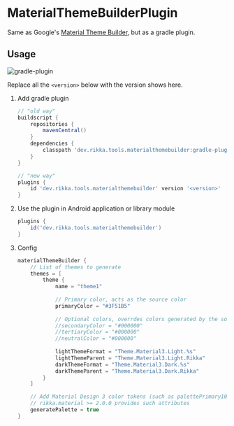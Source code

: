 # MaterialThemeBuilderPlugin

Same as Google's [Material Theme Builder](https://material-foundation.github.io/material-theme-builder), but as a gradle plugin.

## Usage

![gradle-plugin](https://img.shields.io/maven-central/v/dev.rikka.tools.materialthemebuilder/dev.rikka.tools.materialthemebuilder.gradle.plugin?label=gradle-plugin)

Replace all the `<version>` below with the version shows here.

1. Add gradle plugin
  
   ```groovy
   // "old way"
   buildscript {
       repositories {
           mavenCentral()
       }
       dependencies {
           classpath 'dev.rikka.tools.materialthemebuilder:gradle-plugin:<version>'
       }
   }
   ```

   ```groovy
   // "new way"
   plugins {
       id 'dev.rikka.tools.materialthemebuilder' version '<version>'
   }
   ```

2. Use the plugin in Android application or library module

   ```groovy
   plugins {
       id('dev.rikka.tools.materialthemebuilder')
   }

3. Config

   ```groovy
   materialThemeBuilder {
       // List of themes to generate
       themes = [
           theme {
               name = "theme1"
      
               // Primary color, acts as the source color
               primaryColor = "#3F51B5"
               
               // Optional colors, overrdes colors generated by the source color
               //secondaryColor = "#000000"
               //tertiaryColor = "#000000"
               //neutralColor = "#000000"
      
               lightThemeFormat = "Theme.Material3.Light.%s"
               lightThemeParent = "Theme.Material3.Light.Rikka"
               darkThemeFormat = "Theme.Material3.Dark.%s"
               darkThemeParent = "Theme.Material3.Dark.Rikka"
           }
       ]
   
       // Add Material Design 3 color tokens (such as palettePrimary100) in generated theme
       // rikka.material >= 2.0.0 provides such attributes
       generatePalette = true
   }
   ```